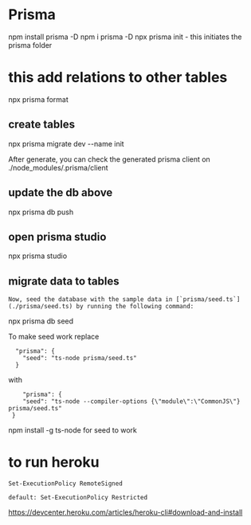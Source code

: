 


# Prisma

npm install prisma -D
npm i prisma -D
npx prisma init  - this initiates the prisma folder

# this add relations to other tables
npx prisma format   

## create tables
npx prisma migrate dev --name init

After generate, you can check the generated prisma client on ./node_modules/.prisma/client

## update the db above
npx prisma db push

## open prisma studio
npx prisma studio

## migrate data to tables
```
Now, seed the database with the sample data in [`prisma/seed.ts`](./prisma/seed.ts) by running the following command:
```
npx prisma db seed

To make seed work replace 
```
  "prisma": {
    "seed": "ts-node prisma/seed.ts"
  }
```
with
```
    "prisma": {
    "seed": "ts-node --compiler-options {\"module\":\"CommonJS\"} prisma/seed.ts"
 }
 ```
 npm install -g ts-node for seed to work



# to run heroku
 	Set-ExecutionPolicy RemoteSigned
	
	default: Set-ExecutionPolicy Restricted


  https://devcenter.heroku.com/articles/heroku-cli#download-and-install